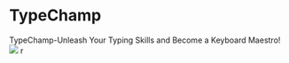 # TypeChamp

TypeChamp-Unleash Your Typing Skills and Become a Keyboard Maestro!
<img src="https://imgpile.com/images/9f9TYM.png" />
r
